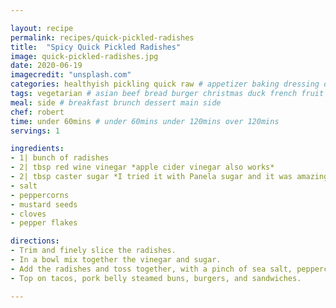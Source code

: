 ```yaml
---

layout: recipe
permalink: recipes/quick-pickled-radishes 
title:  "Spicy Quick Pickled Radishes"
image: quick-pickled-radishes.jpg 
date: 2020-06-19
imagecredit: "unsplash.com" 
categories: healthyish pickling quick raw # appetizer baking dressing drink grill healthyish marinade oven pickling quick raw salad sandwich sauce snack soup
tags: vegetarian # asian beef bread burger christmas duck french fruit indian italian mexican nuts pasta pork poultry rice seafood thanksgiving vegetarian
meal: side # breakfast brunch dessert main side
chef: robert 
time: under 60mins # under 60mins under 120mins over 120mins
servings: 1 

ingredients:
- 1| bunch of radishes
- 2| tbsp red wine vinegar *apple cider vinegar also works*
- 2| tbsp caster sugar *I tried it with Panela sugar and it was amazing*
- salt
- peppercorns
- mustard seeds
- cloves
- pepper flakes

directions:
- Trim and finely slice the radishes.
- In a bowl mix together the vinegar and sugar.
- Add the radishes and toss together, with a pinch of sea salt, peppercorns, mustard seeds, cloves, and pepper flakes leaving to marinate for 10 to 15 minutes.
- Top on tacos, pork belly steamed buns, burgers, and sandwiches.

--- 
```

